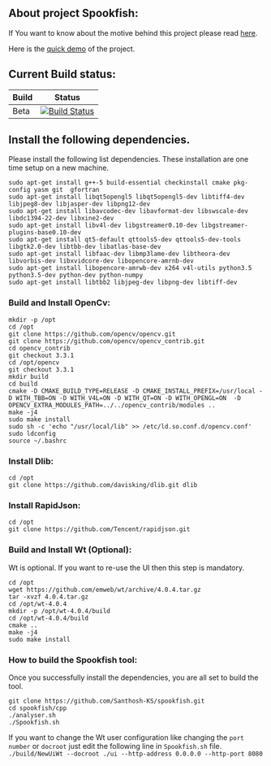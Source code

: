 ## About project Spookfish:

If You want to know about the motive behind this project please read [here](https://github.com/Santhosh-KS/spookfish/blob/master/cpp/doc/ProjectReport.md).

Here is the [quick demo](https://youtu.be/fslaO9itYE4) of the project.

## Current Build status:

| Build | Status |
| ------ | ------ |
| Beta |[![Build Status](https://travis-ci.org/Santhosh-KS/spookfish.svg?branch=master)](https://travis-ci.org/Santhosh-KS/spookfish)|


## Install the following dependencies.

Please install the following list dependencies. These installation are one time setup on a new machine.

    sudo apt-get install g++-5 build-essential checkinstall cmake pkg-config yasm git  gfortran
    sudo apt-get install libqt5opengl5 libqt5opengl5-dev libtiff4-dev libjpeg8-dev libjasper-dev libpng12-dev
    sudo apt-get install libavcodec-dev libavformat-dev libswscale-dev libdc1394-22-dev libxine2-dev 
    sudo apt-get install libv4l-dev libgstreamer0.10-dev libgstreamer-plugins-base0.10-dev 
    sudo apt-get install qt5-default qttools5-dev qttools5-dev-tools libgtk2.0-dev libtbb-dev libatlas-base-dev 
    sudo apt-get install libfaac-dev libmp3lame-dev libtheora-dev libvorbis-dev libxvidcore-dev libopencore-amrnb-dev 
    sudo apt-get install libopencore-amrwb-dev x264 v4l-utils python3.5 python3.5-dev python-dev python-numpy 
    sudo apt-get install libtbb2 libjpeg-dev libpng-dev libtiff-dev 
    
    
 ### Build and Install OpenCv:
    
    mkdir -p /opt
    cd /opt
    git clone https://github.com/opencv/opencv.git
    git clone https://github.com/opencv/opencv_contrib.git
    cd opencv_contrib
    git checkout 3.3.1
    cd /opt/opencv
    git checkout 3.3.1
    mkdir build
    cd build
    cmake -D CMAKE_BUILD_TYPE=RELEASE -D CMAKE_INSTALL_PREFIX=/usr/local -D WITH_TBB=ON -D WITH_V4L=ON -D WITH_QT=ON -D WITH_OPENGL=ON  -D OPENCV_EXTRA_MODULES_PATH=../../opencv_contrib/modules ..
    make -j4
    sudo make install
    sudo sh -c 'echo "/usr/local/lib" >> /etc/ld.so.conf.d/opencv.conf'
    sudo ldconfig
    source ~/.bashrc 
    
 ### Install Dlib:
    cd /opt
    git clone https://github.com/davisking/dlib.git dlib
  
 ### Install RapidJson:
    cd /opt
    git clone https://github.com/Tencent/rapidjson.git
    
 ### Build and Install Wt (Optional):
 Wt is optional. If you want to re-use the UI then this step is mandatory.
 
    cd /opt
    wget https://github.com/emweb/wt/archive/4.0.4.tar.gz
    tar -xvzf 4.0.4.tar.gz
    cd /opt/wt-4.0.4
    mkdir -p /opt/wt-4.0.4/build
    cd /opt/wt-4.0.4/build
    cmake ..
    make -j4
    sudo make install
  
### How to build the Spookfish tool:
Once you successfully install the dependencies, you are all set to build the tool.

    git clone https://github.com/Santhosh-KS/spookfish.git
    cd spookfish/cpp
    ./analyser.sh
    ./Spookfish.sh

If you want to change the Wt user configuration like changing the `port number` or `docroot` just edit the following line in `Spookfish.sh` file. 
`./build/NewUiWt --docroot ./ui --http-address 0.0.0.0 --http-port 8080 `


